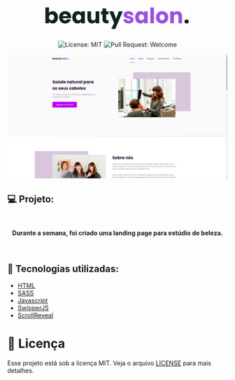 <h1 align="center">
  <img src="./.github/logo.svg" />
</h1>

<p align="center">
  <img alt="License: MIT" src="https://img.shields.io/github/license/martinsgabriel1956/beautysalon-nlw_together?style=for-the-badge&color=8A53D3" />
  <img alt="Pull Request: Welcome" src="https://img.shields.io/static/v1?label=PRs&message=welcome&color=8A53D3&labelColor=41414D&style=for-the-badge" />
</p>

<p align="center">
  <img src="./.github/banner.png" alt="banner" />
</p>

## :computer: Projeto:

<br />

<p align="center">
  <strong>Durante a semana, foi criado uma landing page para estúdio de beleza.</strong>
</p>

<br />

## :rocket: Tecnologias utilizadas:

* [HTML](https://developer.mozilla.org/pt-BR/docs/Web/HTML)
* [SASS](https://sass-lang.com)
* [Javascript](https://developer.mozilla.org/pt-BR/docs/Web/JavaScript)
* [SwipperJS](https://swiperjs.com)
* [ScrollReveal](https://scrollrevealjs.org)

# :memo: Licença

Esse projeto está sob a licença MIT. Veja o arquivo [LICENSE](LICENSE.md) para mais detalhes.
